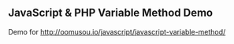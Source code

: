 ## JavaScript & PHP Variable Method Demo

Demo for http://oomusou.io/javascript/javascript-variable-method/
